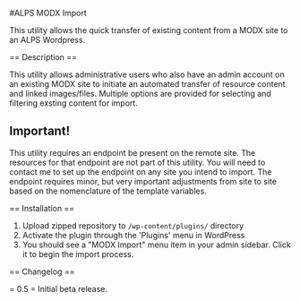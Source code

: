 #ALPS MODX Import

This utility allows the quick transfer of existing content from a MODX site to an ALPS Wordpress.

== Description ==

This utility allows administrative users who also have an admin account on an existing MODX site to initiate an automated transfer of resource content and linked images/files. Multiple options are provided for selecting and filtering exsting content for import.

## Important!

This utility requires an endpoint be present on the remote site. The resources for that endpoint are not part of this utility. You will need to contact me to set up the endpoint on any site you intend to import. The endpoint requires minor, but very important adjustments from site to site based on the nomenclature of the template variables.

== Installation ==

1. Upload zipped repository to `/wp-content/plugins/` directory
1. Activate the plugin through the 'Plugins' menu in WordPress
1. You should see a "MODX Import" menu item in your admin sidebar. Click it to begin the import process.


== Changelog ==

= 0.5 =
Initial beta release.
